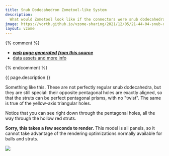 ```yaml
---
title: Snub Dodecahedron Zometool-like System
description:
  What would Zometool look like if the connectors were snub dodecahedra?
image: https://vorth.github.io/vzome-sharing/2021/12/05/21-44-04-snub-dodec-zome-system/snub-dodec-zome-system.png
layout: vzome
---
```


{% comment %}
 - [***web page generated from this source***][post]
 - [data assets and more info][github]

[post]: <https://vorth.github.io/vzome-sharing/2021/12/05/snub-dodec-zome-system-21-44-04.html>
[github]: <https://github.com/vorth/vzome-sharing/tree/main/2021/12/05/21-44-04-snub-dodec-zome-system/>
{% endcomment %}

{{ page.description }}

Something like this.  These are not perfectly regular snub dodecahedra, but they are still special:
their opposite pentagonal holes are exactly aligned, so that the struts can be perfect pentagonal prisms,
with no "twist".  The same is true of the yellow-axis triangular holes.

Notice that you can see right down through the pentagonal holes, all the way through the hollow red struts.

**Sorry, this takes a few seconds to render.**  This model is all panels, so it cannot take advantage
of the rendering optimizations normally available for balls and struts.

<vzome-viewer style="width: 100%; height: 65vh;"
       src="https://vorth.github.io/vzome-sharing/2021/12/05/21-44-04-snub-dodec-zome-system/snub-dodec-zome-system.vZome" >
  <img src="https://vorth.github.io/vzome-sharing/2021/12/05/21-44-04-snub-dodec-zome-system/snub-dodec-zome-system.png" />
</vzome-viewer>
